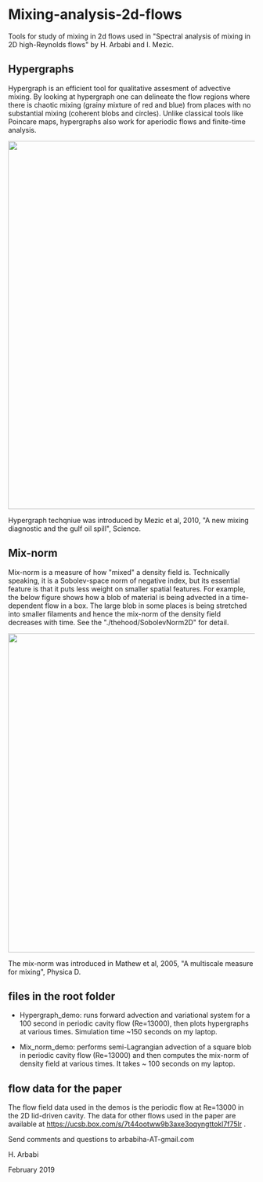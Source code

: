 # Mixing-analysis-2d-flows

Tools for study of mixing in 2d flows used in "Spectral analysis of mixing in  2D high-Reynolds flows" by H. Arbabi and I. Mezic.




## Hypergraphs
Hypergraph is an efficient tool for qualitative assesment of advective mixing.  By looking at hypergraph one can delineate the flow regions where there is chaotic mixing (grainy mixture of red and blue) from places with no substantial mixing (coherent blobs and circles). Unlike classical tools like Poincare maps, hypergraphs also work for aperiodic flows and finite-time analysis.


<img src="../master/thehood/Poincare_vs_Hypergraphs.png" width="750">

Hypergraph techqniue was introduced by Mezic et al, 2010, "A new mixing diagnostic and the gulf oil spill", Science.


## Mix-norm 
Mix-norm is a measure of how "mixed" a density field is. Technically speaking, it is a Sobolev-space norm of negative index, but its essential feature is that it puts less weight on smaller spatial features. For example, the below figure shows how a blob of material is being advected in a time-dependent flow in a box. The large blob in some places is being stretched into smaller filaments and hence the mix-norm of the density field decreases with time. See the "./thehood/SobolevNorm2D" for detail.

<img src="../master/thehood/Mixnorm_example.png" width="650">

The mix-norm was introduced in Mathew et al, 2005, "A multiscale measure for mixing", Physica D.

## files in the root folder

* Hypergraph_demo: runs forward advection and variational system for a 100 second in periodic cavity flow (Re=13000), then plots hypergraphs at various times. Simulation time ~150 seconds on my laptop.

* Mix_norm_demo: performs semi-Lagrangian advection of a square blob in periodic cavity flow (Re=13000) and then computes the mix-norm of density field at various times.  It takes ~ 100 seconds on my laptop. 


## flow data for the paper

The flow field data used in the demos is the periodic flow at Re=13000 in the 2D lid-driven cavity. The data for other flows used in the paper are available at https://ucsb.box.com/s/7t44ootww9b3axe3oqyngttokl7f75lr .



Send comments and questions to arbabiha-AT-gmail.com

H. Arbabi


February 2019
